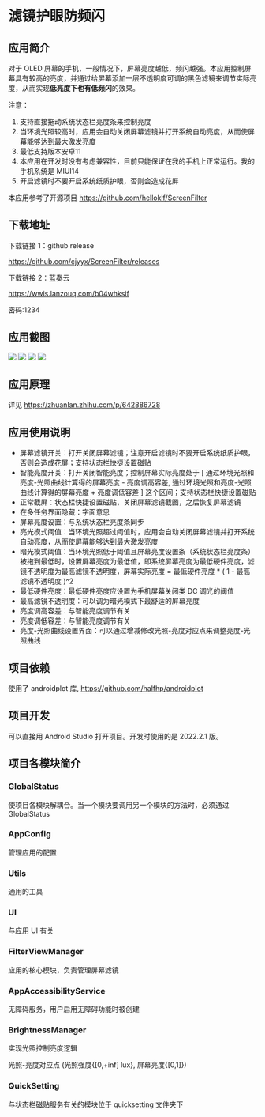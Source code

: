 # 滤镜护眼防频闪

## 应用简介

对于 OLED 屏幕的手机，一般情况下，屏幕亮度越低，频闪越强。本应用控制屏幕具有较高的亮度，并通过给屏幕添加一层不透明度可调的黑色滤镜来调节实际亮度，从而实现**低亮度下也有低频闪**的效果。

注意：

1. 支持直接拖动系统状态栏亮度条来控制亮度
2. 当环境光照较高时，应用会自动关闭屏幕滤镜并打开系统自动亮度，从而使屏幕能够达到最大激发亮度
3. 最低支持版本安卓11
4. 本应用在开发时没有考虑兼容性，目前只能保证在我的手机上正常运行。我的手机系统是 MIUI14
5. 开启滤镜时不要开启系统纸质护眼，否则会造成花屏

本应用参考了开源项目 https://github.com/helloklf/ScreenFilter

## 下载地址

下载链接 1：github release

https://github.com/cjyyx/ScreenFilter/releases

下载链接 2：蓝奏云

https://wwis.lanzouq.com/b04whksif

密码:1234

## 应用截图

![](Image/Screenshot_1.jpg)
![](Image/Screenshot_2.jpg)
![](Image/Screenshot_3.jpg)
![](Image/Screenshot_4.jpg)

## 应用原理

详见 https://zhuanlan.zhihu.com/p/642886728

## 应用使用说明

- 屏幕滤镜开关：打开关闭屏幕滤镜；注意开启滤镜时不要开启系统纸质护眼，否则会造成花屏；支持状态栏快捷设置磁贴
- 智能亮度开关：打开关闭智能亮度；控制屏幕实际亮度处于 [ 通过环境光照和亮度-光照曲线计算得的屏幕亮度 - 亮度调高容差, 通过环境光照和亮度-光照曲线计算得的屏幕亮度 + 亮度调低容差 ] 这个区间；支持状态栏快捷设置磁贴
- 正常截屏：状态栏快捷设置磁贴，关闭屏幕滤镜截图，之后恢复屏幕滤镜
- 在多任务界面隐藏：字面意思
- 屏幕亮度设置：与系统状态栏亮度条同步
- 亮光模式阈值：当环境光照超过阈值时，应用会自动关闭屏幕滤镜并打开系统自动亮度，从而使屏幕能够达到最大激发亮度
- 暗光模式阈值：当环境光照低于阈值且屏幕亮度设置条（系统状态栏亮度条）被拖到最低时，设置屏幕亮度为最低值，即系统屏幕亮度为最低硬件亮度，滤镜不透明度为最高滤镜不透明度，屏幕实际亮度 = 最低硬件亮度 * ( 1 - 最高滤镜不透明度 )^2
- 最低硬件亮度：最低硬件亮度应设置为手机屏幕关闭类 DC 调光的阈值
- 最高滤镜不透明度：可以调为暗光模式下最舒适的屏幕亮度
- 亮度调高容差：与智能亮度调节有关
- 亮度调低容差：与智能亮度调节有关
- 亮度-光照曲线设置界面：可以通过增减修改光照-亮度对应点来调整亮度-光照曲线


## 项目依赖

使用了 androidplot 库, https://github.com/halfhp/androidplot

## 项目开发

可以直接用 Android Studio 打开项目。开发时使用的是 2022.2.1 版。

## 项目各模块简介

### GlobalStatus

使项目各模块解耦合。当一个模块要调用另一个模块的方法时，必须通过 GlobalStatus

### AppConfig

管理应用的配置

### Utils

通用的工具

### UI

与应用 UI 有关

### FilterViewManager

应用的核心模块，负责管理屏幕滤镜

### AppAccessibilityService

无障碍服务，用户启用无障碍功能时被创建

### BrightnessManager

实现光照控制亮度逻辑

光照-亮度对应点 (光照强度{[0,+inf] lux}, 屏幕亮度{[0,1]})

### QuickSetting

与状态栏磁贴服务有关的模块位于 quicksetting 文件夹下
